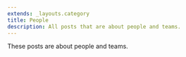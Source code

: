 ```yaml
---
extends: _layouts.category
title: People
description: All posts that are about people and teams.
---
```


These posts are about people and teams.
